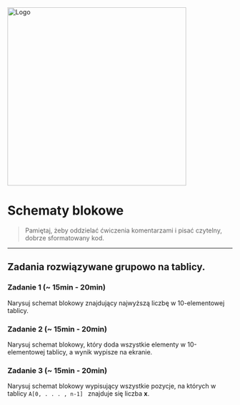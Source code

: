 <img alt="Logo" src="http://coderslab.pl/svg/logo-coderslab.svg" width="400">

# Schematy blokowe

> Pamiętaj, żeby oddzielać ćwiczenia komentarzami i pisać czytelny, dobrze sformatowany kod.

-------------------------------------------------------------------------------
## Zadania rozwiązywane grupowo na tablicy.

### Zadanie 1 (~ 15min - 20min)
Narysuj schemat blokowy znajdujący najwyższą liczbę w 10-elementowej tablicy.

### Zadanie 2 (~ 15min - 20min)
Narysuj schemat blokowy, który doda wszystkie elementy w 10-elementowej tablicy, a wynik wypisze na ekranie.

### Zadanie 3 (~ 15min - 20min)
Narysuj schemat blokowy wypisujący wszystkie pozycje, na których w tablicy ```A[0, . . . , n-1] ``` znajduje się liczba **x**.
